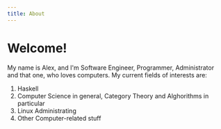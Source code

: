 ```yaml
---
title: About
---
```

# Welcome!
My name is Alex, and I'm Software Engineer, Programmer, Administrator and that one, who loves computers.
My current fields of interests are:

1. Haskell
2. Computer Science in general, Category Theory and Alghorithms in particular
3. Linux Administrating
4. Other Computer-related stuff
